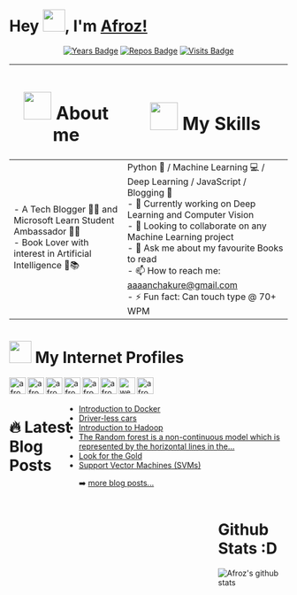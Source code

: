 # Hey <img src="https://github.com/afrozchakure/afrozchakure/blob/master/assets/wave.gif" width="40px">, I'm [Afroz!](https://github.com/afrozchakure) 

<div align="center">

[![Years Badge](https://badges.pufler.dev/years/afrozchakure?style=for-the-badge&logo)](https://badges.pufler.dev)
[![Repos Badge](https://badges.pufler.dev/repos/afrozchakure?color=blue&style=for-the-badge&logo)](https://badges.pufler.dev)
[![Visits Badge](https://badges.pufler.dev/visits/afrozchakure/Internity-Summer-Internship-Work?color=blueviolet&style=for-the-badge&logo)](https://badges.pufler.dev)

</div>

| <h1><img src="https://media.giphy.com/media/VgCDAzcKvsR6OM0uWg/giphy.gif" width="50" draggable="false" >  About me</h1>        | <h1> <img src="https://media.giphy.com/media/WUlplcMpOCEmTGBtBW/giphy.gif" width="50">  My Skills </h1>                                                                                                                                                                                                                                                    |
|--------------------------------------------------------------------------------------------------------------------------------|-------------------------------------------------------------------------------------------------------------------------------------------------------------------------------------------------------------------------------------------------------------------------------------------------------------------------------------------------------------|
| - A Tech Blogger 👨‍💻 and Microsoft Learn Student Ambassador 👨‍🎓<br> - Book Lover with interest in Artificial Intelligence 🤖📚<br> |  Python 🐍 / Machine Learning 💻 / Deep Learning / JavaScript / Blogging 💖<br>  - 🔭 Currently working on Deep Learning and Computer Vision <br> - 🌱 Looking to collaborate on any Machine Learning project <br> - 💬 Ask me about my favourite Books to read <br> - 📫 How to reach me:  aaaanchakure@gmail.com <br> - ⚡ Fun fact: Can touch type @ 70+ WPM<br> |

# <img src="https://media.giphy.com/media/T5nP7Nwu5FzMc/giphy.gif" width="40"> My Internet Profiles   

<!-- Github -->
<a href="https://github.com/afrozchakure">
  <img align="left" alt="afrozchakure's github" width="30px" src="https://image.flaticon.com/icons/svg/2111/2111432.svg" draggable="false" />
</a> 
<!-- Medium -->
<a href="https://medium.com/@aaaanchakure">
  <img align="left" alt="afrozchakure's Medium" width="30px" src="https://github.com/afrozchakure/afrozchakure/blob/master/logos/medium-brands.svg" draggable="false" />
</a> 
<!-- Hackerrank -->
<a href="https://www.hackerrank.com/aaaanchakure?hr_r=1">
  <img align="left" alt="afroz's Hackerrank" width="30px" src="https://assets.brandfolder.com/y9ol94wb/v/331198/view@2x.png?v=1591971279" draggable="false" />
</a>
<!-- Hacker Noon -->
<a href="https://hackernoon.com/u/afroz-chakure">
  <img align="left" alt="afroz's Hackerrank" width="30px" src="https://github.com/afrozchakure/afrozchakure/blob/master/logos/hackernoon.jpeg" draggable="false" />
</a>
<!-- Stack Overflow -->
<a href="https://stackoverflow.com/users/10404589/afroz-chakure">
  <img align="left" alt="afroz's Hackerrank" width="30px" src="https://github.com/afrozchakure/afrozchakure/blob/master/logos/stackoverflow.png" draggable="false" />
</a>
<!-- Linkedin -->
<a href="https://www.linkedin.com/in/afroz-chakure-489780168/"> <img align="left" alt="afrozchakure | LinkedIn" width="30px" src="https://github.com/afrozchakure/afrozchakure/blob/master/logos/linkedin.jpg" draggable="false"/>
<!-- Website -->
<a href="https://hardtasksin.wordpress.com"> <img align="left" src='https://cdn.jsdelivr.net/npm/simple-icons@3.0.1/icons/icloud.svg' alt='website' width='30px' draggable="false">
<!-- Youtube -->
<a href="https://www.youtube.com/channel/UCPmy03SOvaSa7rFbp6x31Hw?view_as=subscriber" > <img align="left" alt="afrozchakure | YouTube" width="30px" src="https://cdn.jsdelivr.net/npm/simple-icons@v3/icons/youtube.svg" draggable="false"/><br><br>  

<span>
<span style="float:left;width: 25%;">

# 🔥 Latest Blog Posts
<!-- Medium:START -->
- [Introduction to Docker](https://medium.com/swlh/introduction-to-docker-96aad5eabb30?source=rss-e956e8d58684------2)
- [Driver-less cars](https://towardsdatascience.com/driver-less-cars-ec8c22b5187a?source=rss-e956e8d58684------2)
- [Introduction to Hadoop](https://towardsdatascience.com/introduction-to-hadoop-bd305512a28c?source=rss-e956e8d58684------2)
- [The Random forest is a non-continuous model which is represented by the horizontal lines in the…](https://medium.com/@aaaanchakure/the-random-forest-is-a-non-continous-model-which-is-represented-by-the-horizontal-lines-in-the-aadd49864ae2?source=rss-e956e8d58684------2)
- [Look for the Gold](https://medium.com/@aaaanchakure/look-for-the-gold-8bbe23757d64?source=rss-e956e8d58684------2)
- [Support Vector Machines (SVMs)](https://towardsdatascience.com/support-vector-machines-svms-4bcccbd78369?source=rss-e956e8d58684------2)
<!-- Medium:END -->

➡️ [more blog posts...](https://medium.com/@aaaanchakure)

</span>

<span style="float:right;width:25%;">

# Github Stats :D
<p align="left">

![Afroz's github stats](https://github-readme-stats.vercel.app/api?username=afrozchakure&show_icons=true&theme=radical)
</p>

</span>
</span>